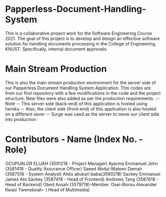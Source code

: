 # Papperless-Document-Handling-System

This is a collaborative project work for the Software Engineering Course 2021.
The goal of this project is to develop and design an effective software solution for
handling documents processing in the College of Engineering, KNUST. Specifically,
internal document approvals.

# Main Stream Production
This is also the main stream production environment for the server side of our 
Papperless Document Handling System Application. This codes are from our first 
repository with a few modifications in the code and the project structure.
New files were also added as per the production requirements.
-- Note 
-- This server side (back-end) of this application is hosted using heroku
-- Also, the client side (front-end) of this application is also hosted on a different sever
-- Surge was used as the server to move our client side into production

# Contributors - Name (Index No. - Role)

OCUPUALOR ELIJAH (3591218 - Project Manager)
Ayarma Emmanuel John (3581418 - Quality Assurance Officer)
Saeed Abdul-Mateen Demah (3587518 - System Analyst)
Alidu abukari baba(3590218)
Sackey Emmanuel James Ato Sackey (3587418 - Head of Frontend)
Andrews Tang (3587618 - Head of Backend)
Obed Ansah (3579718)-Member. Osei-Bonsu Alexander Kwasi Tweneboah- ( Head of Multimedia)

